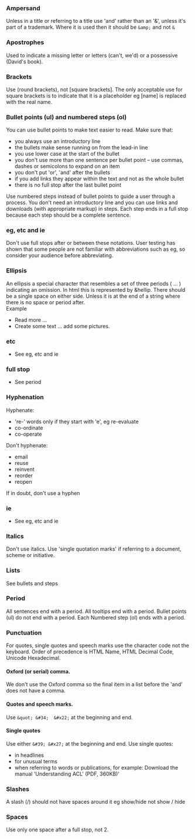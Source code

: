 ### Ampersand
Unless in a title or referring to a title use 'and' rather than an '&', unless it's part of a trademark. Where it is used then it should be `&amp;` and not `&`  

### Apostrophes
Used to indicate a missing letter or letters (can't, we'd) or a possessive (David's book).

### Brackets
Use (round brackets), not [square brackets]. The only acceptable use for square brackets is to indicate that it is a placeholder eg [name] is replaced with the real name.

### Bullet points (ul) and numbered steps (ol)  
You can use bullet points to make text easier to read. Make sure that:

* you always use an introductory line
* the bullets make sense running on from the lead-in line
* you use lower case at the start of the bullet
* you don't use more than one sentence per bullet point – use commas, dashes or semicolons to expand on an item
* you don't put 'or', 'and' after the bullets
* if you add links they appear within the text and not as the whole bullet
* there is no full stop after the last bullet point

Use numbered steps instead of bullet points to guide a user through a process. You don't need an introductory line and you can use links and downloads (with appropriate markup) in steps. Each step ends in a full stop because each step should be a complete sentence.

### eg, etc and ie
Don't use full stops after or between these notations.
User testing has shown that some people are not familiar with abbreviations such as eg, so consider your audience before abbreviating.

### Ellipsis
An ellipsis a special character that resembles a set of three periods ( ... ) indicating an omission. In html this is represented by &hellip. There should be a single space on either side. Unless it is at the end of a string where there is no space or period after.  
Example 
* Read more ...
* Create some text ... add some pictures.

### etc
* See eg, etc and ie  

### full stop
* See period

### Hyphenation
Hyphenate:
* 're-' words only if they start with 'e', eg re-evaluate
* co-ordinate
* co-operate

Don't hyphenate:
* email
* reuse
* reinvent
* reorder
* reopen

If in doubt, don't use a hyphen

### ie
* See eg, etc and ie

### Italics
Don't use italics. Use 'single quotation marks' if referring to a document, scheme or initiative.

### Lists
See bullets and steps  

### Period
All sentences end with a period. All tooltips end with a period. Bullet points (ul) do not end with a period. Each Numbered step (ol) ends with a period.

### Punctuation
For quotes, single quotes and speech marks use the character code not the keyboard. Order of precedence is HTML Name, HTML Decimal Code, Unicode Hexadecimal.

#### Oxford (or serial) comma.
We don't use the Oxford comma so the final item in a list before the 'and' does not have a comma.

#### Quotes and speech marks. 
Use `&quot; &#34;  &#x22;` at the beginning and end.

#### Single quotes
Use either `&#39; &#x27;` at the beginning and end.
Use single quotes:
* in headlines
* for unusual terms
* when referring to words or publications, for example: Download the manual 'Understanding ACL' (PDF, 360KB)'

### Slashes
A slash (/) should not have spaces around it eg show/hide not show / hide  

### Spaces
Use only one space after a full stop, not 2.


